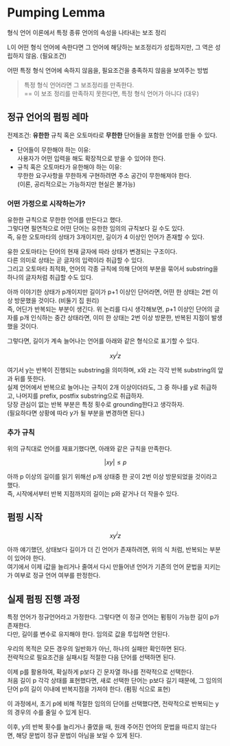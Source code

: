 # Pumping Lemma

형식 언어 이론에서 특정 종류 언어의 속성을 나타내는 보조 정리

L이 어떤 형식 언어에 속한다면 그 언어에 해당하는 보조정리가 성립하지만, 그 역은 성립하지 않음. (필요조건)

어떤 특정 형식 언어에 속하지 않음을, 필요조건을 충족하지 않음을 보여주는 방법

> 특정 형식 언어라면 그 보조정리를 만족한다.  
> == 이 보조 정리를 만족하지 못한다면, 특정 형식 언어가 아니다 (대우)

## 정규 언어의 펌핑 레마

전제조건: **유한한** 규칙 혹은 오토마타로 **무한한** 단어들을 포함한 언어를 만들 수 있다.

* 단어들이 무한해야 하는 이유:  
    사용자가 어떤 입력을 해도 확장적으로 받을 수 있어야 한다.
* 규칙 혹은 오토마타가 유한해야 하는 이유:  
    무한한 요구사항을 무한하게 구현하려면 주소 공간이 무한해져야 한다.  
    (이론, 공리적으로는 가능하지만 현실은 불가능)

### 어떤 가정으로 시작하는가?

유한한 규칙으로 무한한 언어를 만든다고 했다.  
그렇다면 필연적으로 어떤 단어는 유한한 임의의 규칙보다 길 수도 있다.  
즉, 유한 오토마타의 상태가 3개이지만, 길이가 4 이상인 언어가 존재할 수 있다.

유한 오토마타는 단어의 현재 글자에 따라 상태가 변경되는 구조이다.  
다른 의미로 상태는 곧 글자의 입력이라 취급할 수 있다.  
그리고 오토마타 최적화, 언어의 각종 규칙에 의해 단어의 부분을 묶어서 substring을 하나의 글자처럼 취급할 수도 있다.  

아까 이야기한 상태가 p개이지만 길이가 p+1 이상인 단어라면, 어떤 한 상태는 2번 이상 방문했을 것이다. (비둘기 집 원리)  
즉, 어딘가 반복되는 부분이 생긴다.
위 논리를 다시 생각해보면, p+1 이상인 단어의 글자를 p개 인식하는 중간 상태라면, 이미 한 상태는 2번 이상 방문한, 반복된 지점이 발생했을 것이다.

그렇다면, 길이가 계속 늘어나는 언어를 아래와 같은 형식으로 표기할 수 있다.

$$
x y^i z
$$

여기서 y는 반복이 진행되는 substring을 의미하며, x와 z는 각각 반복 substring의 앞과 뒤를 뜻한다.  
실제 언어에서 반복으로 늘어나는 규칙이 2개 이상이더라도, 그 중 하나를 y로 취급하고, 나머지를 prefix, postfix substring으로 취급하자.  
당장 관심이 없는 반복 부분은 특정 횟수로 grounding한다고 생각하자.  
(필요하다면 상황에 따라 y가 될 부분을 변경하면 된다.)

### 추가 규칙

위의 규칙대로 언어를 재표기했다면, 아래와 같은 규칙을 만족한다.

$$
| x y | \leq p
$$

아까 p 이상의 길이를 읽기 위해선 p개 상태중 한 곳이 2번 이상 방문되었을 것이라고 했다.  
즉, 시작에서부터 반복 지점까지의 길이는 p와 같거나 더 작을수 있다.

## 펌핑 시작

$$
x y^i z
$$

아까 얘기했던, 상태보다 길이가 더 긴 언어가 존재하려면, 위의 식 처럼, 반복되는 부분이 있어야 한다.  
여기에서 이제 i값을 늘리거나 줄여서 다시 만들어낸 언어가 기존의 언어 문법을 지키는가 여부로 정규 언어 여부를 판정한다.

## 실제 펌핑 진행 과정

특정 언어가 정규언어라고 가정한다.
그렇다면 이 정규 언어는 펌핑이 가능한 길이 p가 존재한다.  
다만, 길이를 변수로 유지해야 한다. 임의로 값을 투입하면 안된다.  

우리의 목적은 모든 경우의 일반화가 아닌, 하나의 실패만 확인하면 된다.  
전략적으로 필요조건을 실패시킬 적절한 다음 단어를 선택하면 된다.  

이제 p를 활용하여, 확실하게 p보다 긴 문자열 하나를 전략적으로 선택한다.  
처음 길이 p 각각 상태를 표현했다면, 새로 선택한 단어는 p보다 길기 때문에, 그 임의의 단어 p의 길이 이내에 반복지점을 가져야 한다. (펌핑 식으로 표현)

이 과정에서, 초기 p에 비해 적절한 임의의 단어를 선택했다면, 전략적으로 반복되는 y의 경우의 수를 줄일 수 있게 된다.

이후, y의 반복 횟수를 늘리거나 줄였을 때, 원래 주어진 언어의 문법을 따르지 않는다면, 해당 문법이 정규 문법이 아님을 보일 수 있게 된다.